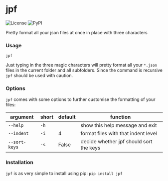 # jpf

![License](https://img.shields.io/github/license/fxwiegand/jpf)
![PyPI](https://img.shields.io/pypi/v/jpf)


Pretty format all your json files at once in place with three characters

### Usage

```jpf```

Just typing in the three magic characters will pretty format all your `*.json` files in the current folder and all subfolders.
Since the command is recursive `jpf` should be used with caution.

### Options

`jpf` comes with some options to further customise the formatting of your files:

| argument      | short | default | function                                |
|---------------|-------|---------|-----------------------------------------|
| `--help`      | `-h`  |         | show this help message and exit         |
| `--indent`    | `-i`  | 4       | format files with that indent level     |
| `--sort-keys` | `-s`  | False   | decide whether jpf should sort the keys |

### Installation

`jpf` is as very simple to install using pip:
```pip install jpf```

